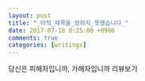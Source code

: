 ```yaml
---
layout: post
title: "_아직_제목을_정하지_못했습니다_"
date: 2017-07-18 0:25:00 +0900
comments: true 
categories: [writings] 
---
```

당신은 피해자입니까, 가해자입니까 
리뷰보기
